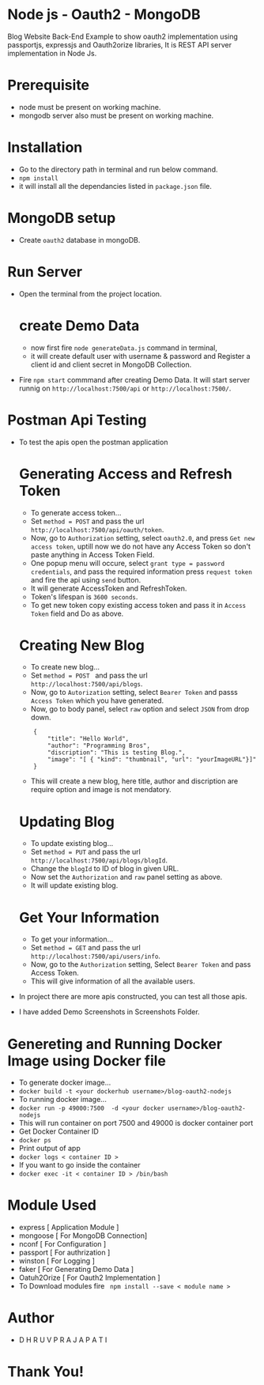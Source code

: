 # Node js - Oauth2 - MongoDB

Blog Website Back-End Example to show oauth2 implementation using passportjs, expressjs and Oauth2orize libraries, It is REST API server implementation in Node Js.

# Prerequisite
   - node must be present on working machine.
   - mongodb server also must be present on working machine.

# Installation

  - Go to the directory path in terminal and run below command.
  - ```npm install```
  - it will install all the dependancies listed in ```package.json``` file.

# MongoDB setup
   - Create ```oauth2``` database in mongoDB.

# Run Server
- Open the terminal from the project location.
    # create Demo Data
    - now first fire ```node generateData.js``` command in terminal,
    - it will create default user with username & password and Register a client id and client secret in MongoDB Collection.
    
- Fire ```npm start``` commmand after creating Demo Data. It will start server runnig on ```http://localhost:7500/api``` or ```http://localhost:7500/```.

# Postman Api Testing
- To test the apis open the postman application
    # Generating Access and Refresh Token
    - To generate access token...
    - Set ```method = POST``` and pass the url ```http://localhost:7500/api/oauth/token```.
    - Now, go to ```Authorization``` setting, select ```oauth2.0```, and press ```Get new access token```, uptill now we do not have any Access Token so don't paste anything in Access Token Field.
    - One popup menu will occure, select ```grant type = password credentials```, and pass the required information press ```request token``` and  fire the api using ```send``` button.
    - It will generate AccessToken and RefreshToken.
    - Token's lifespan is ```3600 seconds```.
    - To get new token copy existing access token and pass it in ```Access Token``` field and Do as above.
    
    # Creating New Blog
    - To create new blog...
    - Set ```method = POST ``` and pass the url ```http://localhost:7500/api/blogs```.
    - Now, go to ```Autorization``` setting, select ```Bearer Token``` and passs ```Access Token``` which you have generated.
    - Now, go to body panel, select ```raw``` option and select ```JSON``` from drop down.
    ``` 
        {
            "title": "Hello World",
            "author": "Programming Bros",
            "discription": "This is testing Blog.",
            "image": "[ { "kind": "thumbnail", "url": "yourImageURL"}]"
        }
    ```
    - This will create a new blog, here title, author and discription are require option and image is not mendatory.
    
    # Updating Blog
    - To update existing blog...
    - Set ```method = PUT``` and pass the url ```http://localhost:7500/api/blogs/blogId```.
    - Change the ```blogId``` to ID of blog in given URL.
    - Now set the ```Authorization``` and ```raw``` panel setting as above.
    - It will update existing blog.
    
    # Get Your Information
    - To get your information...
    - Set ```method = GET``` and pass the url ```http://localhost:7500/api/users/info```.
    - Now, go to the ```Authorization``` setting, Select ```Bearer Token``` and pass Access Token.
    - This will give information of all the available users.
- In project there are more apis constructed, you can test all those apis.
- I have added Demo Screenshots in Screenshots Folder.

# Genereting and Running Docker Image using Docker file
- To generate docker image...
- ```docker build -t <your dockerhub username>/blog-oauth2-nodejs```
- To running docker image...
- ```docker run -p 49000:7500  -d <your docker username>/blog-oauth2-nodejs```
- This will run container on port 7500 and 49000 is docker container port
- Get Docker Container ID
- ```docker ps```
- Print output of app
- ```docker logs < container ID >```
- If you want to go inside the container
- ```docker exec -it < container ID > /bin/bash```

# Module Used
- express [ Application Module ]
- mongoose [ For MongoDB Connection]
- nconf [ For Configuration ]
- passport [ For authrization ]
- winston [ For Logging ]
- faker [ For Generating Demo Data ]
- Oatuh2Orize [ For Oauth2 Implementation ]
- To Download modules fire  ``` npm install --save < module name >```

# Author
- D H R U V  P R A J A P A T I
# Thank You!